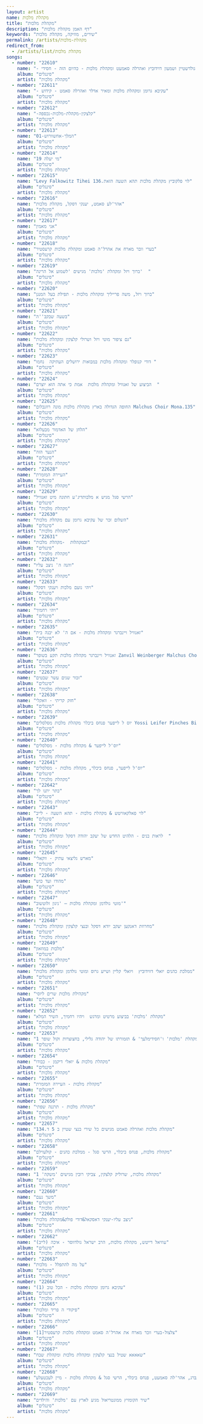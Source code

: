 ```yaml
---
layout: artist
name: מקהלת מלכות
title: "מקהלת מלכות"
description: "דף האמן מקהלת מלכות"
keywords: "שירים, מוזיקה, מקהלת מלכות"
permalink: /artists/מקהלת-מלכות
redirect_from:
  - /artists/list/מקהלת מלכות
songs:
  - number: "22610"
    name: "- מאיר גולדשטיין ושמעון דוידוביץ ואהרלה סאמעט ומקהלת מלכות - כהיום הזה - חסידי"
    album: "סינגלים"
    artist: "מקהלת מלכות"
  - number: "22611"
    name: "- עקיבא גרומן ומקהלת מלכות ומאיר אדלר ואהרלה סאמט - קידוש"
    album: "סינגלים"
    artist: "מקהלת מלכות"
  - number: "22612"
    name: "-קלצקין-מקהלת-מלכות-נכספה"
    album: "סינגלים"
    artist: "מקהלת מלכות"
  - number: "22613"
    name: "01-המלך-אחשוורוש"
    album: "סינגלים"
    artist: "מקהלת מלכות"
  - number: "22614"
    name: "19 מי יעלה"
    album: "סינגלים"
    artist: "מקהלת מלכות"
  - number: "22615"
    name: "Levy Falkowitz Tihei לוי פלקוביץ מקהלת מלכות תהא השעה הזאת.136"
    album: "סינגלים"
    artist: "מקהלת מלכות"
  - number: "22616"
    name: "אהר'לע סאמט, יענקי דסקל, מקהלת מלכות"
    album: "סינגלים"
    artist: "מקהלת מלכות"
  - number: "22617"
    name: "אני מאמין"
    album: "סינגלים"
    artist: "מקהלת מלכות"
  - number: "22618"
    name: "בערי וובר מארח את אהרל'ה סאמט ומקהלת מלכות קרעסטיר"
    album: "סינגלים"
    artist: "מקהלת מלכות"
  - number: "22619"
    name: "ברוך ויזל ומקהלת 'מלכות' מגישים 'לשמוע אל הרינה'  "
    album: "סינגלים"
    artist: "מקהלת מלכות"
  - number: "22620"
    name: "ברוך ויזל, משה פרייליך ומקהלת מלכות - תפילת בעל המנגן"
    album: "סינגלים"
    artist: "מקהלת מלכות"
  - number: "22621"
    name: "בשעה שבקב''ה"
    album: "סינגלים"
    artist: "מקהלת מלכות"
  - number: "22622"
    name: "גם ציפור מוטי ויזל ושרולי קלצקין ומקהלת מלכות"
    album: "סינגלים"
    artist: "מקהלת מלכות"
  - number: "22623"
    name: "דודי קנופלר ומקהלת מלכות במבואות ירושלים העתיקה  נחמו "
    album: "סינגלים"
    artist: "מקהלת מלכות"
  - number: "22624"
    name: "הביצוע של זאנוויל ומקהלת מלכות  אמת כי אתה הוא יוצרם  "
    album: "סינגלים"
    artist: "מקהלת מלכות"
  - number: "22625"
    name: "החופה הגדולה בארץ מקהלת מלכות מונה רוזנבלום Malchus Choir Mona.135"
    album: "סינגלים"
    artist: "מקהלת מלכות"
  - number: "22626"
    name: "הלחן של האדמור מבעלזא"
    album: "סינגלים"
    artist: "מקהלת מלכות"
  - number: "22627"
    name: "הנער הזה"
    album: "סינגלים"
    artist: "מקהלת מלכות"
  - number: "22628"
    name: "העיירה המזמרת"
    album: "סינגלים"
    artist: "מקהלת מלכות"
  - number: "22629"
    name: "הרשי סגל מגיש א מלכותדיג'ע חתונה מיט זאנוויל"
    album: "סינגלים"
    artist: "מקהלת מלכות"
  - number: "22630"
    name: "השלום זכר של עקיבא גרומן עם מקהלת מלכות"
    album: "סינגלים"
    artist: "מקהלת מלכות"
  - number: "22631"
    name: "ובמקהלות  -מקהלת מלכות"
    album: "סינגלים"
    artist: "מקהלת מלכות"
  - number: "22632"
    name: "והנה ה' ניצב עליו"
    album: "סינגלים"
    artist: "מקהלת מלכות"
  - number: "22633"
    name: "ויהי נועם מלכות ויענקי דסקל"
    album: "סינגלים"
    artist: "מקהלת מלכות"
  - number: "22634"
    name: "ויהי רחמיך"
    album: "סינגלים"
    artist: "מקהלת מלכות"
  - number: "22635"
    name: "זאנוויל ויינברגר ומקהלת מלכות - אם ה' לא יבנה בית"
    album: "סינגלים"
    artist: "מקהלת מלכות"
  - number: "22636"
    name: "זאנוויל ויינברגר מקהלת מלכות תקע בשופר Zanvil Weinberger Malchus Choir Teka Beshofar.135"
    album: "סינגלים"
    artist: "מקהלת מלכות"
  - number: "22637"
    name: "זכור שנים עשר שבטים"
    album: "סינגלים"
    artist: "מקהלת מלכות"
  - number: "22638"
    name: "חזק קריתי - וואקלי"
    album: "סינגלים"
    artist: "מקהלת מלכות"
  - number: "22639"
    name: "יוס ל לייפער פנחס ביכלר מקהלת מלכות מסלסלים Yossi Leifer Pinches Bichler Malchus Choir.298"
    album: "סינגלים"
    artist: "מקהלת מלכות"
  - number: "22640"
    name: "יוס'ל לייפער & מקהלת מלכות - מסלסלים"
    album: "סינגלים"
    artist: "מקהלת מלכות"
  - number: "22641"
    name: "יוס'ל לייפער, פנחס ביכלר, מקהלת מלכות - מסלסלים"
    album: "סינגלים"
    artist: "מקהלת מלכות"
  - number: "22642"
    name: "כתר יתנו לך"
    album: "סינגלים"
    artist: "מקהלת מלכות"
  - number: "22643"
    name: "לוי פאלקאוויטש & מקהלת מלכות - תהא השעה - לייב"
    album: "סינגלים"
    artist: "מקהלת מלכות"
  - number: "22644"
    name: "לראות בנים - הלהיט החדש של יעקב יהודה דסקל ומקהלת מלכות  "
    album: "סינגלים"
    artist: "מקהלת מלכות"
  - number: "22645"
    name: "מארש גליצאי עתיק - ווקאלי"
    album: "סינגלים"
    artist: "מקהלת מלכות"
  - number: "22646"
    name: "מהודו ועד כוש"
    album: "סינגלים"
    artist: "מקהלת מלכות"
  - number: "22647"
    name: "מוטי גולדמן ומקהלת מלכות – 'ניגון זלוטשוב'"
    album: "סינגלים"
    artist: "מקהלת מלכות"
  - number: "22648"
    name: "מחרוזת דאנקען יעקב יודא דסקל ובנצי קלצקין ומקהלת מלכות"
    album: "סינגלים"
    artist: "מקהלת מלכות"
  - number: "22649"
    name: "מלכות במוזאון"
    album: "סינגלים"
    artist: "מקהלת מלכות"
  - number: "22650"
    name: "ממלכת כהנים יואלי דווידוביץ  ויואלי קליין ושייע גרוס ומוטי גולדמן ומקהלת מלכות"
    album: "סינגלים"
    artist: "מקהלת מלכות"
  - number: "22651"
    name: "מקהילת מלכות שרים ליוסי"
    album: "סינגלים"
    artist: "מקהלת מלכות"
  - number: "22652"
    name: "מקהלת 'מלכות' בביצוע מרטיט ומרגש  ויהיו רחמיך, השיר המלא"
    album: "סינגלים"
    artist: "מקהלת מלכות"
  - number: "22653"
    name: "מקהלת 'מלכות' ו'חסידימלעך' & תזמורתו של יהודה גלילי, בחצוצרות וקול שופר 1"
    album: "סינגלים"
    artist: "מקהלת מלכות"
  - number: "22654"
    name: "מקהלת מלכות & יואלי דיקמן - כבודו"
    album: "סינגלים"
    artist: "מקהלת מלכות"
  - number: "22655"
    name: "מקהלת מלכות - העיירה המזמרת"
    album: "סינגלים"
    artist: "מקהלת מלכות"
  - number: "22656"
    name: "מקהלת מלכות - תרננה שפתי"
    album: "סינגלים"
    artist: "מקהלת מלכות"
  - number: "22657"
    name: "מקהלת מלכות ואהרלה סאמט מגישים כל שירי בנצי שטיין ב 5 ד.134"
    album: "סינגלים"
    artist: "מקהלת מלכות"
  - number: "22658"
    name: "מקהלת מלכות, פנחס ביכלר, הרשי סגל - ממלכת כהנים - קולעוילם"
    album: "סינגלים"
    artist: "מקהלת מלכות"
  - number: "22659"
    name: "מקהלת מלכות, שרוליק קלצקין, צביקי רובין מגישים 'משקה' 1"
    album: "סינגלים"
    artist: "מקהלת מלכות"
  - number: "22660"
    name: "משך נעם"
    album: "סינגלים"
    artist: "מקהלת מלכות"
  - number: "22661"
    name: "ניצב עליו-יענקי דאסקאל&דודי פולק&מקהלת מלכות"
    album: "סינגלים"
    artist: "מקהלת מלכות"
  - number: "22662"
    name: "עוזיאל דייטש, מקהלת מלכות, הרב ישראל גולדווסר - איכה (לייב)"
    album: "סינגלים"
    artist: "מקהלת מלכות"
  - number: "22663"
    name: "על מה להתפלל - מלכות"
    album: "סינגלים"
    artist: "מקהלת מלכות"
  - number: "22664"
    name: "עקיבא גרומן ומקהלת מלכות - הכל טוב (1)"
    album: "סינגלים"
    artist: "מקהלת מלכות"
  - number: "22665"
    name: "פיקודי ה פריד ומלכות"
    album: "סינגלים"
    artist: "מקהלת מלכות"
  - number: "22666"
    name: "צלצול-בערי וובר מארח את אהרל'ה סאמט ומקהלת מלכות קרעסטיר[1]"
    album: "סינגלים"
    artist: "מקהלת מלכות"
  - number: "22667"
    name: "שאאאא שטיל בנצי קלצקין ומקהלת מלכות ומקהלת שבח"
    album: "סינגלים"
    artist: "מקהלת מלכות"
  - number: "22668"
    name: "שוכי גולדשטין, הרשי רוטנברג, אהר'לה סאמעט, פנחס ביכלר, הרשי סגל & מקהלת מלכות - מיין לעכטעלע"
    album: "סינגלים"
    artist: "מקהלת מלכות"
  - number: "22669"
    name: "שיר הקומזיץ ממונטריאול מגיע לארץ עם 'מלכות' והילדים"
    album: "סינגלים"
    artist: "מקהלת מלכות"
---
```

